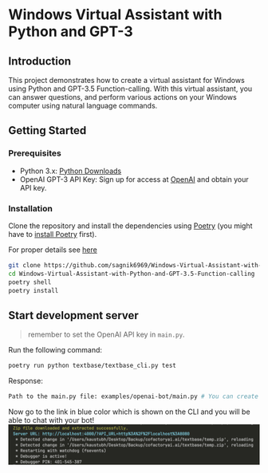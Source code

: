 # Windows Virtual Assistant with Python and GPT-3

## Introduction

This project demonstrates how to create a virtual assistant for Windows using Python and GPT-3.5 Function-calling. With this virtual assistant, you can answer questions, and perform various actions on your Windows computer using natural language commands.

## Getting Started

### Prerequisites

- Python 3.x: [Python Downloads](https://www.python.org/downloads/)
- OpenAI GPT-3 API Key: Sign up for access at [OpenAI](https://beta.openai.com/signup/) and obtain your API key.

### Installation

Clone the repository and install the dependencies using [Poetry](https://python-poetry.org/) (you might have to [install Poetry](https://python-poetry.org/docs/#installation) first).

For proper details see [here]()

```bash
git clone https://github.com/sagnik6969/Windows-Virtual-Assistant-with-Python-and-GPT-3.5-Function-calling.git
cd Windows-Virtual-Assistant-with-Python-and-GPT-3.5-Function-calling
poetry shell
poetry install

```

## Start development server
>remember to set the OpenAI API key in `main.py`.

Run the following command:

```bash
poetry run python textbase/textbase_cli.py test
```
Response:
```bash
Path to the main.py file: examples/openai-bot/main.py # You can create a main.py by yourself and add that path here. NOTE: The path should not be in quotes
```
Now go to the link in blue color which is shown on the CLI and you will be able to chat with your bot!
![Local UI](assets/test_command.png)


